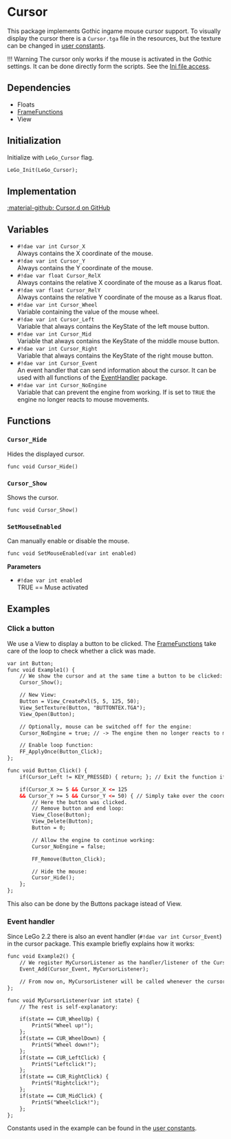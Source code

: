 # Cursor
This package implements Gothic ingame mouse cursor support. To visually display the cursor there is a `Cursor.tga`  file in the resources, but the texture can be changed in [user constants](../various/userconstants.md#cursor-1).

!!! Warning
    The cursor only works if the mouse is activated in the Gothic settings. It can be done directly form the scripts. See the [Ini file access](../../ikarus/functions/ini_access.md).

    
## Dependencies

- Floats
- [FrameFunctions](../tools/frame_functions.md)
- View

## Initialization
Initialize with `LeGo_Cursor` flag.
```dae
LeGo_Init(LeGo_Cursor);
```

## Implementation
[:material-github: Cursor.d on GitHub](https://github.com/Lehona/LeGo/blob/dev/Cursor.d)

## Variables

- `#!dae var int Cursor_X`  
    Always contains the X coordinate of the mouse.
- `#!dae var int Cursor_Y`  
    Always contains the Y coordinate of the mouse.
- `#!dae var float Cursor_RelX`  
    Always contains the relative X coordinate of the mouse as a Ikarus float.
- `#!dae var float Cursor_RelY`  
    Always contains the relative Y coordinate of the mouse as a Ikarus float.
- `#!dae var int Cursor_Wheel`  
    Variable containing the value of the mouse wheel.
- `#!dae var int Cursor_Left`  
    Variable that always contains the KeyState of the left mouse button.
- `#!dae var int Cursor_Mid`  
    Variable that always contains the KeyState of the middle mouse button.
- `#!dae var int Cursor_Right`  
    Variable that always contains the KeyState of the right mouse button.
- `#!dae var int Cursor_Event`  
    An event handler that can send information about the cursor. It can be used with all functions of the [EventHandler](../tools/event_handler.md) package.
- `#!dae var int Cursor_NoEngine`  
    Variable that can prevent the engine from working. If is set to `TRUE` the engine no longer reacts to mouse movements.


## Functions

### `Cursor_Hide`
Hides the displayed cursor.
```dae
func void Cursor_Hide()
```

### `Cursor_Show`
Shows the cursor.
```dae
func void Cursor_Show()
```

### `SetMouseEnabled`
Can manually enable or disable the mouse.
```dae
func void SetMouseEnabled(var int enabled)
```
**Parameters**

- `#!dae var int enabled`  
    TRUE == Muse activated

## Examples

### Click a button
We use a View to display a button to be clicked. The [FrameFunctions](../tools/frame_functions.md) take care of the loop to check whether a click was made.
```dae
var int Button;
func void Example1() {
    // We show the cursor and at the same time a button to be clicked:
    Cursor_Show();

    // New View:
    Button = View_CreatePxl(5, 5, 125, 50);
    View_SetTexture(Button, "BUTTONTEX.TGA");
    View_Open(Button);

    // Optionally, mouse can be switched off for the engine:
    Cursor_NoEngine = true; // -> The engine then no longer reacts to movements, so the camera does not move either

    // Enable loop function:
    FF_ApplyOnce(Button_Click);
};

func void Button_Click() {
    if(Cursor_Left != KEY_PRESSED) { return; }; // Exit the function if the left mouse button was not pressed

    if(Cursor_X >= 5 && Cursor_X <= 125
    && Cursor_Y >= 5 && Cursor_Y <= 50) { // Simply take over the coordinates of the view
        // Here the button was clicked.
        // Remove button and end loop:
        View_Close(Button);
        View_Delete(Button);
        Button = 0;

        // Allow the engine to continue working:
        Cursor_NoEngine = false;

        FF_Remove(Button_Click);

        // Hide the mouse:
        Cursor_Hide();
    };
};
```

This also can be done by the Buttons package istead of View.

### Event handler
Since LeGo 2.2 there is also an event handler (`#!dae var int Cursor_Event`) in the cursor package. This example briefly explains how it works:
```dae
func void Example2() {
    // We register MyCursorListener as the handler/listener of the Cursor_Event:
    Event_Add(Cursor_Event, MyCursorListener);

    // From now on, MyCursorListener will be called whenever the cursor has something to report.
};

func void MyCursorListener(var int state) {
    // The rest is self-explanatory:

    if(state == CUR_WheelUp) {
        PrintS("Wheel up!");
    };
    if(state == CUR_WheelDown) {
        PrintS("Wheel down!");
    };
    if(state == CUR_LeftClick) {
        PrintS("Leftclick!");
    };
    if(state == CUR_RightClick) {
        PrintS("Rightclick!");
    };
    if(state == CUR_MidClick) {
        PrintS("Wheelclick!");
    };
};
```
Constants used in the example can be found in the [user constants](../various/userconstants.md#cursor).